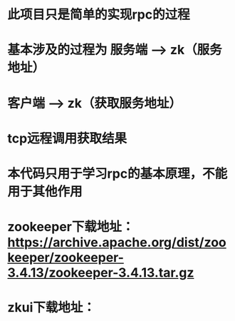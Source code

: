 # 此项目只是简单的实现rpc的过程
# 基本涉及的过程为 服务端 ——> zk（服务地址）
#                客户端 ——> zk（获取服务地址）
#                tcp远程调用获取结果
# 本代码只用于学习rpc的基本原理，不能用于其他作用
# zookeeper下载地址：https://archive.apache.org/dist/zookeeper/zookeeper-3.4.13/zookeeper-3.4.13.tar.gz
# zkui下载地址：
